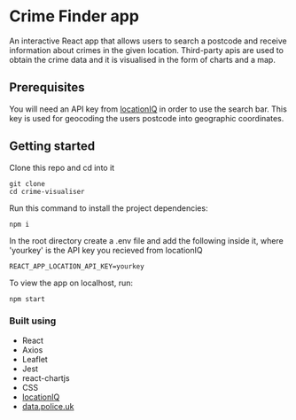 # Crime Finder app

An interactive React app that allows users to search a postcode and receive information about crimes in the given location. Third-party apis are used to obtain the crime data and it is visualised in the form of charts and a map.

## Prerequisites

You will need an API key from [locationIQ](https://locationiq.com/) in order to use the search bar. This key is used for geocoding the users postcode into geographic coordinates.

## Getting started

Clone this repo and cd into it

```
git clone
cd crime-visualiser
```

Run this command to install the project dependencies:

```
npm i
```

In the root directory create a .env file and add the following inside it, where 'yourkey' is the API key you recieved from locationIQ

```
REACT_APP_LOCATION_API_KEY=yourkey

```

To view the app on localhost, run:

```
npm start
```

### Built using

- React
- Axios
- Leaflet
- Jest
- react-chartjs
- CSS
- [locationIQ](https://locationiq.com/)
- [data.police.uk](https://data.police.uk/)
